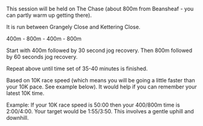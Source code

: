 This session will be held on <a routerLink="/find-us/other-locations">The Chase</a> (about 800m from Beansheaf - you can partly warm up getting there).
   
It is run between Grangely Close and Kettering Close.
     
400m - 800m - 400m - 800m

Start with 400m followed by 30 second jog recovery. Then 800m followed by 60 seconds jog recovery.
     
Repeat above until time set of 35-40 minutes is finished.
    
Based on 10K race speed (which means you will be going a little faster than your 10K pace. See example below). It would help if you can remember your latest 10K time.
   
Example: If your 10K race speed is 50:00 then your 400/800m time is 2:00/4:00. Your target would be 1:55/3:50. This involves a gentle uphill and downhill.

